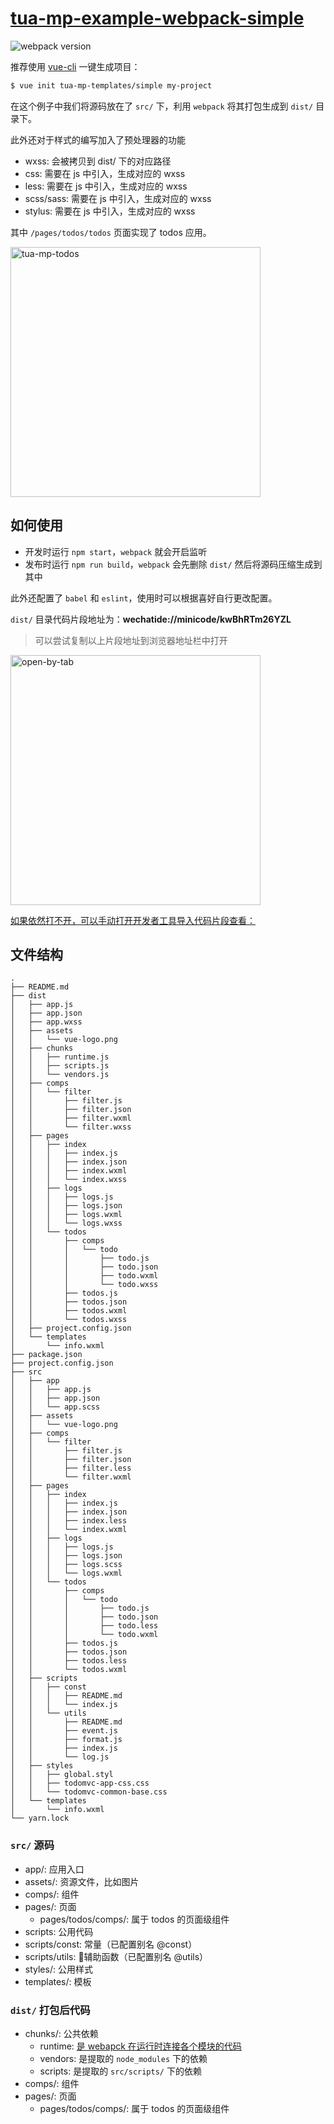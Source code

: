 # [tua-mp-example-webpack-simple](https://github.com/tuateam/tua-mp/tree/master/examples/webpack-simple)

![webpack version](https://img.shields.io/badge/webpack-%5E4.8.1-green.svg)

推荐使用 [vue-cli](https://github.com/vuejs/vue-cli) 一键生成项目：

```bash
$ vue init tua-mp-templates/simple my-project
```

在这个例子中我们将源码放在了 `src/` 下，利用 `webpack` 将其打包生成到 `dist/` 目录下。

此外还对于样式的编写加入了预处理器的功能

* wxss: 会被拷贝到 dist/ 下的对应路径
* css: 需要在 js 中引入，生成对应的 wxss
* less: 需要在 js 中引入，生成对应的 wxss
* scss/sass: 需要在 js 中引入，生成对应的 wxss
* stylus: 需要在 js 中引入，生成对应的 wxss

其中 `/pages/todos/todos` 页面实现了 todos 应用。

<image src="../../docs/.vuepress/public/tua-mp-todos.gif" width="400" alt="tua-mp-todos" />

## 如何使用
* 开发时运行 `npm start`，`webpack` 就会开启监听
* 发布时运行 `npm run build`，`webpack` 会先删除 `dist/` 然后将源码压缩生成到其中

此外还配置了 `babel` 和 `eslint`，使用时可以根据喜好自行更改配置。

`dist/` 目录代码片段地址为：**wechatide://minicode/kwBhRTm26YZL**

> 可以尝试复制以上片段地址到浏览器地址栏中打开

<image src="../../docs/.vuepress/public/open-by-tab.png" width="400" alt="open-by-tab" />

[如果依然打不开，可以手动打开开发者工具导入代码片段查看：](https://developers.weixin.qq.com/miniprogram/dev/devtools/minicode.html)

## 文件结构

```
.
├── README.md
├── dist
│   ├── app.js
│   ├── app.json
│   ├── app.wxss
│   ├── assets
│   │   └── vue-logo.png
│   ├── chunks
│   │   ├── runtime.js
│   │   ├── scripts.js
│   │   └── vendors.js
│   ├── comps
│   │   └── filter
│   │       ├── filter.js
│   │       ├── filter.json
│   │       ├── filter.wxml
│   │       └── filter.wxss
│   ├── pages
│   │   ├── index
│   │   │   ├── index.js
│   │   │   ├── index.json
│   │   │   ├── index.wxml
│   │   │   └── index.wxss
│   │   ├── logs
│   │   │   ├── logs.js
│   │   │   ├── logs.json
│   │   │   ├── logs.wxml
│   │   │   └── logs.wxss
│   │   └── todos
│   │       ├── comps
│   │       │   └── todo
│   │       │       ├── todo.js
│   │       │       ├── todo.json
│   │       │       ├── todo.wxml
│   │       │       └── todo.wxss
│   │       ├── todos.js
│   │       ├── todos.json
│   │       ├── todos.wxml
│   │       └── todos.wxss
│   ├── project.config.json
│   └── templates
│       └── info.wxml
├── package.json
├── project.config.json
├── src
│   ├── app
│   │   ├── app.js
│   │   ├── app.json
│   │   └── app.scss
│   ├── assets
│   │   └── vue-logo.png
│   ├── comps
│   │   └── filter
│   │       ├── filter.js
│   │       ├── filter.json
│   │       ├── filter.less
│   │       └── filter.wxml
│   ├── pages
│   │   ├── index
│   │   │   ├── index.js
│   │   │   ├── index.json
│   │   │   ├── index.less
│   │   │   └── index.wxml
│   │   ├── logs
│   │   │   ├── logs.js
│   │   │   ├── logs.json
│   │   │   ├── logs.scss
│   │   │   └── logs.wxml
│   │   └── todos
│   │       ├── comps
│   │       │   └── todo
│   │       │       ├── todo.js
│   │       │       ├── todo.json
│   │       │       ├── todo.less
│   │       │       └── todo.wxml
│   │       ├── todos.js
│   │       ├── todos.json
│   │       ├── todos.less
│   │       └── todos.wxml
│   ├── scripts
│   │   ├── const
│   │   │   ├── README.md
│   │   │   └── index.js
│   │   └── utils
│   │       ├── README.md
│   │       ├── event.js
│   │       ├── format.js
│   │       ├── index.js
│   │       └── log.js
│   ├── styles
│   │   ├── global.styl
│   │   ├── todomvc-app-css.css
│   │   └── todomvc-common-base.css
│   └── templates
│       └── info.wxml
└── yarn.lock
```

### `src/` 源码
* app/: 应用入口
* assets/: 资源文件，比如图片
* comps/: 组件
* pages/: 页面
    * pages/todos/comps/: 属于 todos 的页面级组件
* scripts: 公用代码
* scripts/const: 常量（已配置别名 @const）
* scripts/utils: 辅助函数（已配置别名 @utils）
* styles/: 公用样式
* templates/: 模板

### `dist/` 打包后代码
* chunks/: 公共依赖
    * runtime: [是 webapck 在运行时连接各个模块的代码](https://doc.webpack-china.org/concepts/manifest/#runtime)
    * vendors: 是提取的 `node_modules` 下的依赖
    * scripts: 是提取的 `src/scripts/` 下的依赖
* comps/: 组件
* pages/: 页面
    * pages/todos/comps/: 属于 todos 的页面级组件
